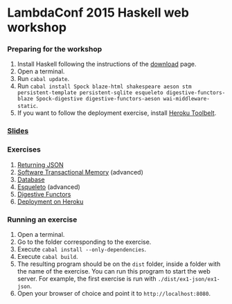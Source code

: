# LambdaConf 2015 Haskell web workshop

### Preparing for the workshop

1. Install Haskell following the instructions of the [download](https://www.haskell.org/downloads) page.
2. Open a terminal.
3. Run `cabal update`.
4. Run `cabal install Spock blaze-html shakespeare aeson stm persistent-template persistent-sqlite esqueleto digestive-functors-blaze Spock-digestive digestive-functors-aeson wai-middleware-static`.
5. If you want to follow the deployment exercise, install [Heroku Toolbelt](https://toolbelt.heroku.com/).

### [Slides](https://docs.google.com/presentation/d/10m9zTl3Lir68VsT-yV_Ke-hvBBuq7Lj08WQ-yxElIKg/edit?usp=sharing)

### Exercises

1. [Returning JSON](https://github.com/serras/lambdaconf-2015-web/blob/master/ex1-json.md)
2. [Software Transactional Memory](https://github.com/serras/lambdaconf-2015-web/blob/master/ex2-stm.md) (advanced)
3. [Database](https://github.com/serras/lambdaconf-2015-web/blob/master/ex3-db.md)
4. [Esqueleto](https://github.com/serras/lambdaconf-2015-web/blob/master/ex4-esqueleto.md) (advanced)
5. [Digestive Functors](https://github.com/serras/lambdaconf-2015-web/blob/master/ex5-digestive.md)
6. [Deployment on Heroku](https://github.com/serras/lambdaconf-2015-web/blob/master/ex6-heroku.md)

### Running an exercise

1. Open a terminal.
2. Go to the folder corresponding to the exercise.
3. Execute `cabal install --only-dependencies`.
4. Execute `cabal build`.
5. The resulting program should be on the `dist` folder, inside a folder with the name of the exercise. You can run this program to start the web server. For example, the first exercise is run with `./dist/ex1-json/ex1-json`.
6. Open your browser of choice and point it to `http://localhost:8080`.
